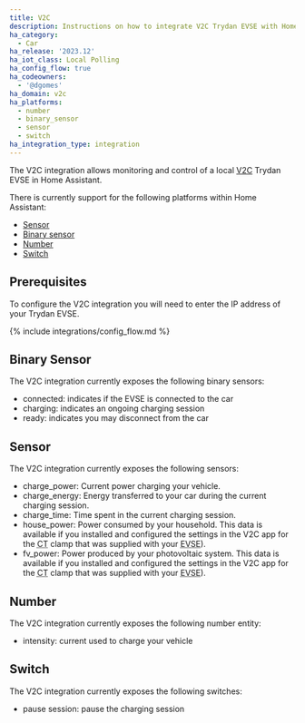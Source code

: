 ```yaml
---
title: V2C 
description: Instructions on how to integrate V2C Trydan EVSE with Home Assistant.
ha_category:
  - Car
ha_release: '2023.12'
ha_iot_class: Local Polling
ha_config_flow: true
ha_codeowners:
  - '@dgomes'
ha_domain: v2c
ha_platforms:
  - number
  - binary_sensor
  - sensor
  - switch
ha_integration_type: integration
---
```


The V2C integration allows monitoring and control of a local [V2C](https://v2c.com) Trydan EVSE in Home Assistant.

There is currently support for the following platforms within Home Assistant:

- [Sensor](#sensor)
- [Binary sensor](#binary-sensor)
- [Number](#number)
- [Switch](#switch)

## Prerequisites

To configure the V2C integration you will need to enter the IP address of your Trydan EVSE.

{% include integrations/config_flow.md %}

## Binary Sensor

The V2C integration currently exposes the following binary sensors:

- connected: indicates if the EVSE is connected to the car
- charging: indicates an ongoing charging session
- ready: indicates you may disconnect from the car

## Sensor

The V2C integration currently exposes the following sensors:

- charge_power: Current power charging your vehicle.
- charge_energy: Energy transferred to your car during the current charging session.
- charge_time: Time spent in the current charging session.
- house_power: Power consumed by your household. This data is available if you installed and configured the settings in the V2C app for the <abbr title="current transformer">CT</abbr> clamp that was supplied with your <abbr title="electric vehicle supply equipment">EVSE</abbr>).
- fv_power: Power produced by your photovoltaic system. This data is available if you installed and configured the settings in the V2C app for the <abbr title="current transformer">CT</abbr> clamp that was supplied with your <abbr title="electric vehicle supply equipment">EVSE</abbr>).

## Number

The V2C integration currently exposes the following number entity:

- intensity: current used to charge your vehicle

## Switch

The V2C integration currently exposes the following switches:

- pause session: pause the charging session
